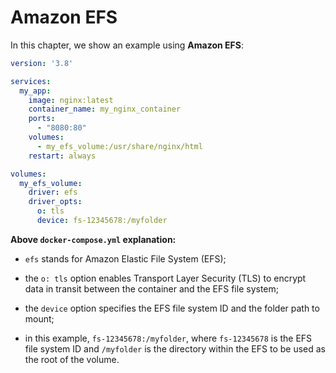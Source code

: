 # Amazon EFS

In this chapter, we show an example using **Amazon EFS**:

```yaml
version: '3.8'

services:
  my_app:
    image: nginx:latest
    container_name: my_nginx_container
    ports:
      - "8080:80"
    volumes:
      - my_efs_volume:/usr/share/nginx/html
    restart: always

volumes:
  my_efs_volume:
    driver: efs
    driver_opts:
      o: tls
      device: fs-12345678:/myfolder
```

**Above `docker-compose.yml` explanation:**

- `efs` stands for Amazon Elastic File System (EFS);
- the `o: tls` option enables Transport Layer Security (TLS) to encrypt data in transit between the container and the EFS file system;
- the `device` option specifies the EFS file system ID and the folder path to mount;
 

- in this example, `fs-12345678:/myfolder`, where `fs-12345678` is the EFS file system ID and `/myfolder` is the directory within the EFS to be used as the root of the volume.
